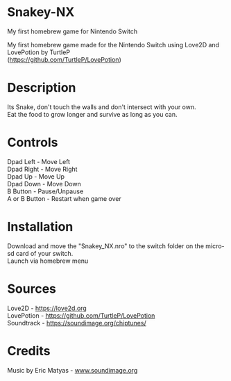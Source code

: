 # Snakey-NX
My first homebrew game for Nintendo Switch
 
My first homebrew game made for the Nintendo Switch using Love2D and LovePotion by TurtleP  
(https://github.com/TurtleP/LovePotion)


# Description

Its Snake, don't touch the walls and don't intersect with your own.  
Eat the food to grow longer and survive as long as you can.

# Controls

Dpad Left - Move Left  
Dpad Right - Move Right  
Dpad Up - Move Up  
Dpad Down - Move Down  
B Button - Pause/Unpause  
A or B Button - Restart when game over  

# Installation

Download and move the "Snakey_NX.nro" to the switch folder on the micro-sd card of your switch.  
Launch via homebrew menu

# Sources
Love2D - https://love2d.org  
LovePotion - https://github.com/TurtleP/LovePotion  
Soundtrack - https://soundimage.org/chiptunes/

# Credits
Music by Eric Matyas - www.soundimage.org
